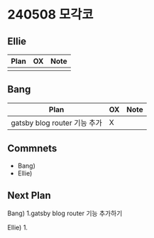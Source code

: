 # 240508 모각코

## Ellie

| Plan 	| OX 	| Note 	|
|------	|----	|------	|
|  |  |      	|


## Bang

| Plan 	| OX 	| Note 	|
|------	|----	|------	|
|  gatsby blog router 기능 추가  |  X  |      |

## Commnets

 - Bang) 
 - Ellie) 
 
## Next Plan
 Bang)
 1.gatsby blog router 기능 추가하기 
 
 Ellie)
 1. 


